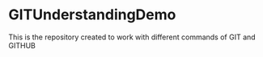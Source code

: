 # GITUnderstandingDemo
This is the repository created to work with different commands of GIT and GITHUB
